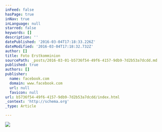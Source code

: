 ```yaml
---
inFeed: false
hasPage: true
inNav: true
inLanguage: null
starred: false
keywords: []
description: ''
datePublished: '2016-03-04T17:18:33.226Z'
dateModified: '2016-03-04T17:18:32.732Z'
author: []
title: Foto Erstkomminion
sourcePath: _posts/2016-03-01-b5736f54-49f6-4157-9db9-7d2b53a7dcdd.md
published: true
authors: []
publisher:
  name: facebook.com
  domain: www.facebook.com
  url: null
  favicon: null
url: b5736f54-49f6-4157-9db9-7d2b53a7dcdd/index.html
_context: 'http://schema.org'
_type: Article

---
```

![](https://scontent-vie1-1.xx.fbcdn.net/hphotos-xaf1/v/t1.0-9/11149396_10153258609199588_6487017755402434761_n.jpg?oh=2f133f817d890eefc5f0c59f64336eb7&oe=575BE4A6)